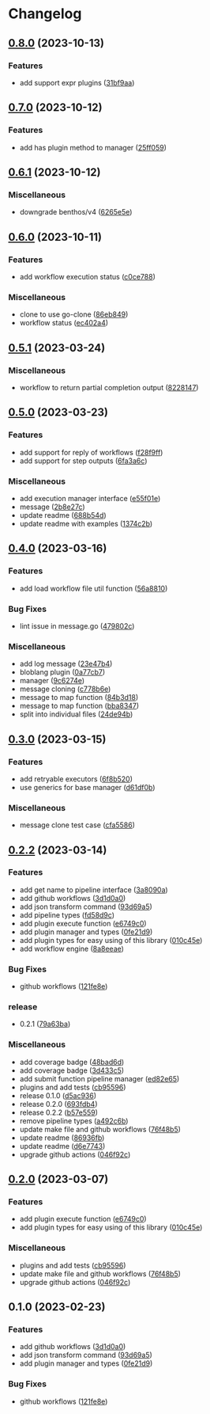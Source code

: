# Changelog

## [0.8.0](https://github.com/rudderlabs/rudder-plugins-manager/compare/v0.7.0...v0.8.0) (2023-10-13)


### Features

* add support expr plugins ([31bf9aa](https://github.com/rudderlabs/rudder-plugins-manager/commit/31bf9aa31bc85c342858f6fbc29f944c2007915f))

## [0.7.0](https://github.com/rudderlabs/rudder-plugins-manager/compare/v0.6.1...v0.7.0) (2023-10-12)


### Features

* add has plugin method to manager ([25ff059](https://github.com/rudderlabs/rudder-plugins-manager/commit/25ff0599df51ccfe14d739871d8d0707bdcd8068))

## [0.6.1](https://github.com/rudderlabs/rudder-plugins-manager/compare/v0.6.0...v0.6.1) (2023-10-12)


### Miscellaneous

* downgrade benthos/v4 ([6265e5e](https://github.com/rudderlabs/rudder-plugins-manager/commit/6265e5ef39444d262eb89ff918a5c60cb09eab16))

## [0.6.0](https://github.com/rudderlabs/rudder-plugins-manager/compare/v0.5.1...v0.6.0) (2023-10-11)


### Features

* add workflow execution status ([c0ce788](https://github.com/rudderlabs/rudder-plugins-manager/commit/c0ce788a211bc8c80cc8eb0fadd2cc80c5142537))


### Miscellaneous

* clone to use go-clone ([86eb849](https://github.com/rudderlabs/rudder-plugins-manager/commit/86eb84947edac5950083d4d4619048fc8057c2f3))
* workflow status ([ec402a4](https://github.com/rudderlabs/rudder-plugins-manager/commit/ec402a4c23bc3ff3476a07529c1b579dc18a456f))

## [0.5.1](https://github.com/rudderlabs/rudder-plugins-manager/compare/v0.5.0...v0.5.1) (2023-03-24)


### Miscellaneous

* workflow to return partial completion output ([8228147](https://github.com/rudderlabs/rudder-plugins-manager/commit/82281471bf9a21b45d3a9ef7c301bab0d6c482d1))

## [0.5.0](https://github.com/rudderlabs/rudder-plugins-manager/compare/v0.4.0...v0.5.0) (2023-03-23)


### Features

* add support for reply of workflows ([f28f9ff](https://github.com/rudderlabs/rudder-plugins-manager/commit/f28f9ffb7bd4372b753f5ce55ac3cf7199dd3021))
* add support for step outputs ([6fa3a6c](https://github.com/rudderlabs/rudder-plugins-manager/commit/6fa3a6cfb4cd2295225abbefe1f3e171f2f56bcc))


### Miscellaneous

* add execution manager interface ([e55f01e](https://github.com/rudderlabs/rudder-plugins-manager/commit/e55f01efad9e8899593ec28ebbbcb66a64cec0d8))
* message ([2b8e27c](https://github.com/rudderlabs/rudder-plugins-manager/commit/2b8e27cdd32cc594d7c339437343a60ee946766c))
* update readme ([688b54d](https://github.com/rudderlabs/rudder-plugins-manager/commit/688b54d11032d3dbf929544edb8b6ccce364666f))
* update readme with examples ([1374c2b](https://github.com/rudderlabs/rudder-plugins-manager/commit/1374c2b3697ea0e320c632b43905d55537e618f7))

## [0.4.0](https://github.com/rudderlabs/rudder-plugins-manager/compare/v0.3.0...v0.4.0) (2023-03-16)


### Features

* add load workflow file util function ([56a8810](https://github.com/rudderlabs/rudder-plugins-manager/commit/56a8810378156842deb9298ba9e4985b8a2b4cec))


### Bug Fixes

* lint issue in message.go ([479802c](https://github.com/rudderlabs/rudder-plugins-manager/commit/479802c9c1acbb7a54644b23163cf1c9e5db76ee))


### Miscellaneous

* add log message ([23e47b4](https://github.com/rudderlabs/rudder-plugins-manager/commit/23e47b49965cd81e9f6a466ba4cb837aac31e3bb))
* bloblang plugin ([0a77cb7](https://github.com/rudderlabs/rudder-plugins-manager/commit/0a77cb730f4b3f32c0eaaeb32af502f3d013b9e8))
* manager ([9c6274e](https://github.com/rudderlabs/rudder-plugins-manager/commit/9c6274ef63b9bd638503d079defa0951e5d6f47d))
* message cloning ([c778b6e](https://github.com/rudderlabs/rudder-plugins-manager/commit/c778b6e9414fa740f07ffc3242762e1d6dde901f))
* message to map function ([84b3d18](https://github.com/rudderlabs/rudder-plugins-manager/commit/84b3d1876528cb0b5176a13cdc5dfaca08aa94d6))
* message to map function ([bba8347](https://github.com/rudderlabs/rudder-plugins-manager/commit/bba834792fa12246e37ed24c42f561c5046ce429))
* split into individual files ([24de94b](https://github.com/rudderlabs/rudder-plugins-manager/commit/24de94b7317ba0b36cb96fd6961843fb2aa78273))

## [0.3.0](https://github.com/rudderlabs/rudder-plugins-manager/compare/v0.2.2...v0.3.0) (2023-03-15)


### Features

* add retryable executors ([6f8b520](https://github.com/rudderlabs/rudder-plugins-manager/commit/6f8b520ae13183cd9ad2ddd056c1b2a199f3fabb))
* use generics for base manager ([d61df0b](https://github.com/rudderlabs/rudder-plugins-manager/commit/d61df0b10607f2cd35c3ff153b4b6230d30f5e33))


### Miscellaneous

* message clone test case ([cfa5586](https://github.com/rudderlabs/rudder-plugins-manager/commit/cfa558641738e2ec5da3f56c754e78c2dee502ba))

## [0.2.2](https://github.com/rudderlabs/rudder-plugins-manager/compare/v0.2.0...v0.2.2) (2023-03-14)


### Features

* add get name to pipeline interface ([3a8090a](https://github.com/rudderlabs/rudder-plugins-manager/commit/3a8090a33dc6ac6e49d26f7aa809e0ce1941c578))
* add github workflows ([3d1d0a0](https://github.com/rudderlabs/rudder-plugins-manager/commit/3d1d0a0d0ef44e801b017148200b38c667356b32))
* add json transform command ([93d69a5](https://github.com/rudderlabs/rudder-plugins-manager/commit/93d69a5ed1a216e578d4d2d630f0f5cefe6730a7))
* add pipeline types ([fd58d9c](https://github.com/rudderlabs/rudder-plugins-manager/commit/fd58d9c6bbbb2846cbbfc658e7497e8bdbd7b6c5))
* add plugin execute function ([e6749c0](https://github.com/rudderlabs/rudder-plugins-manager/commit/e6749c0d8292ec41992f22cfebbc57a8f5b5b825))
* add plugin manager and types ([0fe21d9](https://github.com/rudderlabs/rudder-plugins-manager/commit/0fe21d99579603a188ae75702de00637eb79aee5))
* add plugin types for easy using of this library ([010c45e](https://github.com/rudderlabs/rudder-plugins-manager/commit/010c45ec9e90f3c6f6096248c15381f72578069b))
* add workflow engine ([8a8eeae](https://github.com/rudderlabs/rudder-plugins-manager/commit/8a8eeae851fbbc515eaf7f8fa064c3bafff7a1ae))


### Bug Fixes

* github workflows ([121fe8e](https://github.com/rudderlabs/rudder-plugins-manager/commit/121fe8e9bccb5b465f33f3fda4d37f46f7cfcc4d))


### release

* 0.2.1 ([79a63ba](https://github.com/rudderlabs/rudder-plugins-manager/commit/79a63badae268e61ae7256fcdcd7c77f30f9fe64))


### Miscellaneous

* add coverage badge ([48bad6d](https://github.com/rudderlabs/rudder-plugins-manager/commit/48bad6d89ce0db9894af3b4c4913c87f28f96390))
* add coverage badge ([3d433c5](https://github.com/rudderlabs/rudder-plugins-manager/commit/3d433c58e3803d29d59513d2b40e10c4a9d2ff94))
* add submit function pipeline manager ([ed82e65](https://github.com/rudderlabs/rudder-plugins-manager/commit/ed82e65c1bcc24cc111ef234c873ce5224e2233d))
* plugins and add tests ([cb95596](https://github.com/rudderlabs/rudder-plugins-manager/commit/cb95596d92970d6a153845754c60eab71cc8d767))
* release 0.1.0 ([d5ac936](https://github.com/rudderlabs/rudder-plugins-manager/commit/d5ac9365e308857ca3421ee7758b1bdd3eb03b25))
* release 0.2.0 ([693fdb4](https://github.com/rudderlabs/rudder-plugins-manager/commit/693fdb41168a2b241fa2fbbbb178c67dda331fc7))
* release 0.2.2 ([b57e559](https://github.com/rudderlabs/rudder-plugins-manager/commit/b57e559ec8947f80bfd5a8abc798243f31bebe75))
* remove pipeline types ([a492c6b](https://github.com/rudderlabs/rudder-plugins-manager/commit/a492c6b0246f2c81992a025a38c6e709a36d3735))
* update make file and github workflows ([76f48b5](https://github.com/rudderlabs/rudder-plugins-manager/commit/76f48b545daf74052e9da6e5dc0460f56463b81e))
* update readme ([86936fb](https://github.com/rudderlabs/rudder-plugins-manager/commit/86936fb01efc48f521e7aedb076f71873f589503))
* update readme ([d6e7743](https://github.com/rudderlabs/rudder-plugins-manager/commit/d6e7743a3e50e683e2fa31e5d7b0cac427f2329d))
* upgrade github actions ([046f92c](https://github.com/rudderlabs/rudder-plugins-manager/commit/046f92cfc52f15e29dbd9c1d141efc460b43500a))

## [0.2.0](https://github.com/rudderlabs/rudder-plugins-manager/compare/v0.1.0...v0.2.0) (2023-03-07)


### Features

* add plugin execute function ([e6749c0](https://github.com/rudderlabs/rudder-plugins-manager/commit/e6749c0d8292ec41992f22cfebbc57a8f5b5b825))
* add plugin types for easy using of this library ([010c45e](https://github.com/rudderlabs/rudder-plugins-manager/commit/010c45ec9e90f3c6f6096248c15381f72578069b))


### Miscellaneous

* plugins and add tests ([cb95596](https://github.com/rudderlabs/rudder-plugins-manager/commit/cb95596d92970d6a153845754c60eab71cc8d767))
* update make file and github workflows ([76f48b5](https://github.com/rudderlabs/rudder-plugins-manager/commit/76f48b545daf74052e9da6e5dc0460f56463b81e))
* upgrade github actions ([046f92c](https://github.com/rudderlabs/rudder-plugins-manager/commit/046f92cfc52f15e29dbd9c1d141efc460b43500a))

## 0.1.0 (2023-02-23)

### Features

* add github workflows ([3d1d0a0](https://github.com/rudderlabs/rudder-plugins-manager/commit/3d1d0a0d0ef44e801b017148200b38c667356b32))
* add json transform command ([93d69a5](https://github.com/rudderlabs/rudder-plugins-manager/commit/93d69a5ed1a216e578d4d2d630f0f5cefe6730a7))
* add plugin manager and types ([0fe21d9](https://github.com/rudderlabs/rudder-plugins-manager/commit/0fe21d99579603a188ae75702de00637eb79aee5))


### Bug Fixes

* github workflows ([121fe8e](https://github.com/rudderlabs/rudder-plugins-manager/commit/121fe8e9bccb5b465f33f3fda4d37f46f7cfcc4d))
